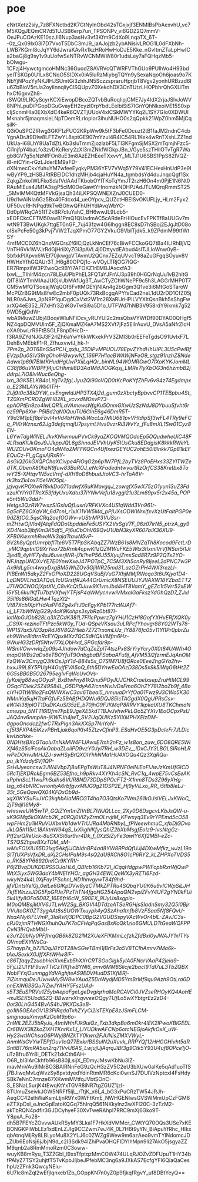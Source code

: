 # poe
eNrtXetz2siy_7z8FXNctbd2K7GtNyInObd42sTGxjxjf3ENMIBsPbAexvhU_vc7M5KQgJEQmCR7d51UJSB6erp7un_TPSONPv_vi6GDZ2Q7mmV-OeJPuCOAzKE10szJl6Nup3asHv3vf3Kfm9CdXo9LnqaTX_6T--0z_Qx09Ix03I7D7VxoT5DbC3mJ9_jaAJojzb2ybANisivLROG1L0dFXbNh-LWB7KGmI8cJqYY6dJwraKAvRx1kzHRoHwHoDJE5Kke_nGvItmZTaLpHwICa2baGj8g9sy1v9uUofwSeNTRvWCNMWW80r1udsLey7aFQHqzMb5-bOlwgu-1CFzj4HywctgmcoHMNc36GuodZ8AVRVcQTWRFVThGUo9PUlhVo4H93bdyeITSKGp0U1Lx8CNqO5SIDXx0iA5luRzMiybgTQYn9ySexaNqoOh6joas9o7KNbYjNPozYyNKJIHJSUmtGi3zhhJN5SczzspraruHprjbT8Vgv2yonhURBzzd6Iu6ZbBioV5rtJa2oyiInnqiiyClSQUpvZ0XekdhDX3OnTUtzLHOPbhrQhGXLiTmhxCf6gxvZh8-rSWQt9LRCyScyrKCXiEwopDBcoZQTvbBuRoqIipjCME7Jy4ldX2rjaJSlvJoWV8NPhLpuDiPGopDGuGvayEH2cyzI0rpYbdLEeIbiSiS7IGnYQhNkxoiVE15S0xpcIjScnmHIa0EXbXdC4keR6QVZTjUUoV4xlCSkMWYYKq2L1SY7GIo0XDWUIMknahr5jmaqmsieLNpTDemRLrIoplor3ihuNUHO0s2qQpkk21WpZ0hm5MjCqsilK-Q3iOuSPCZIRwg3GKF1zFUO2KRpWw9k5tF3bFe0Dcuzt2tB1faJM2ndnC4cbYgnADrJt9DIw8LFTZwYL8sptGE907mYzuI4R4lC54RL1Kek4wRnTXshLZZ1ndUkUa-i68LhY8UaTdZtLKb3sluTmmZjozlabF5LTl3KFgmSjMSX2mTqmjhFzc5-Ci1njfpY4baLfo3zvDKcRery2zXI3mZNkfWGkpJBn_VGye5szTHllOTvTgR7Wagb8GV7g5qNzNfFOn8uE3m8AzEZHEeeTXxvvY_MLTJ1U6SBS1PpS82IVQZ-i8-ntCYin-rGzLJderEM9aFD-dXNmecCkxYuhuYM7wfeeEyqkyPM36YFV7VWq5Y79V41ECHexHnUdP3e9IwByYP9_zHSBJRtRBEIDC1dhzMHjb4cjaHuYN4a_tgmbdsYd4duJnqcQgf1SxZqkgZnkoIWLFkoSdafVdAAdTKbobOYITKoTqYmJT2rzH6On4m0PjE1N6Nt0RAuMlEus4JM1A3sgP5clM0OeGawtYHnomzkNDHPJAdJTLMQrqRmmST25_5MvIMMKQttMFVkGjsaQh34iLKPSQWNEXZnJ0CUED0-U9d1wAiNIa6Gz5Bx40Fdcxd4_ueOYpcv_QUZctHBEISvOKUFLjy_HLm2Fyx2UF50vcRHNPqd9kTwBOhwQFhUHYdIAvqWbYC-Dd0pWRqCA51ITZkBR7dIuYahC_BH6wwJL9Ldb5-xEOFCkcCFTM50awB1PmQ1QUadmAC5cARdeFrHIOucEvFPKTf8aUUGv7mwtN9T3BwUKgk7ttgET0nGF_7uj43fzw4G6lhggn8EC8sD7hSBoj2EJgJtD08ooISxPcFe50g3kPvj7VW2TJqXPmO77GY2VkuG9VbITjdk5_k9ZPdmM99tfWtSY-4mfMCC0Z6hQnzMGCrsZf6lCjQzLkNnCEf76cBiwFCCkoGQ7tBa4ILIRhBjVQVnTH6Vk1WVJrRdGjHriiXyZGi3pAVL4j0DttyvdEAbud4sITJLloWnw0yB-SbfxkPlXpvx6WEf70jkwgpVTAvmU2QCnx7EZqUVvcT98aZuGFgqSOyuv8VHWHxYfhGQAUr3T_H6g80OPQj1c-wVOyLTRjOG7IQG-ER7RmpzilW3PZwoQc9BYI7AFOKZ1rEMBJAxcxfA3-lxwL__TIhlrM4zcn78LEuUPbPhEL3FQTaYJFnVJ3p39h0H6QrNqUu1vB2hltGQIT8lAYTmMIAaJUGjkUbMAfUg3T_AwCTyZChWNePF9c5h3LAGGrMHP0T7CM5wMfQTSoeajlWqQGf6FvttMGEYjNIAn4g2bGgm3Q1ve3i6MtGoSTaroWMcPIZrBG9tMs8fwEc2mbF0pUQk73RxBcgqAPYfsCad2neL1dU2rDD1CfZ05jNLR0a6Jws_3pN9P1quDgdCxVxt2W1m28XaRUrHPILVYXItQsnBkh5sShgFwxrXQ4eE352_R7xHfr3ZnKGvTwSi9a5D1o_UTFWd7hNB3V958rdY9ikmk7g529WD5gjQdW-wbA9i4uwZUbj4BoqeWIuNFiDcv_vRUYUl2c2msQbsVYWfDf90DYAO0QHgf5NZ4qpDQMVUlm5F_ZjQXmaMZKeA7MS2XVt7jFz5EIlrAuvU_DVsA5aNfrZlcHoXA9bwLrR9FtBSGLF8npDHcD--f3RA9ZYdNJGJ3F2rlZh6aYwY6kWKxekPrV3ZMl3b0rEEFeTgdsO91UvlxF7LDehBvMEbkF1-R_ZfhuxvwfJ_hk-_I-7Pm2p_2OT6BnSSdPCH_qxju_35DlPvMPUOU78EpvZYhdHhUIPL3U5cPwIBfEVzpDu0SiV39rgOholHBwywNf_1S6P7H1aeBWAWjNFeO9_stgz91hzhZ8NdeAdwx1p69l7BlMKHudHgUwPXiiLqHQr_binNL94WOMRGwO7IXoKYKJomMLC38f86uVWBPFf4juOHhmli8D3Aa1MdJiOGKqsj_LMRe7lyXbOG3n6hzmbB2jddrpL7lO8IvWuc6eQhg-ixn_3GK5ELK84oLYgTv2fgLJyu2Qi90oVQD0tKcPoKYfZhFv6v94z74Egdmpxa_E23MLAYsWb0lTH-2Uj9t0c38kDYW_cvEngwldJHP3TX4j2d_gum0zXbctyBpbvvCP1TEBpbu4St_TZ0XmPCROZgWH82KL_vcvxdMOxvP73-epAOPtEn9zo4lwLQR1LaVAmewsNfgKu5OnmGXwUzSzNdJ8DYbuuSfvht6roz59Pp6Xw-P5lBd2qN0QuuTU6GlnE6g46DmR5T-Y9d3M1pEf8pFbvl4vVd4bHWn8iWocLa7MIU681pvVHtdipSf3wFL4TRy9eFCq_PIKrWznsz62Jg3defqmqjU7psymLHvs0vzrRi3WvYz_fFu8mXL1Sw01Cyz8EN-L6YwTdgWiNELJkvKNiwmuuPVvCk9yaZKOQVMQOdoEp5OQudwheUiC48F4LRsaKIUkQoJ9JJkppJQL6gShnoJEVVhUyK5IUsCku8EDdgisK8kkkRWeYLWUZOUvOKmoFO4dW4oZMFFKQCn4UflxezGEYUC2ohE50i8lnkk7Gp81kEFEQuCz-Fl_gCgxAjRxRY-AsGiQ20kGXQPChaXCivpe4FlOqG2p6p1W7PfL2byTVz8PoEHxs33ZYlTWZedTK_ObenX80hzN9fuw83BaROJ_eNcXFadedntwvurtRzOrfCS38Kretbx8TowY25-XHtqv1N5xcVrnf-dXH8oD6hbudJtoVC3-hrToA6V-rk3hxZk4ox7i5elWO5pL-jzjvqvKPOXwR18vkDo071adwfX6uKMavgqJ_zowqfX5wX75zG1yun13uZ3FdxzuKYlYr0TRcX53fdyUxuXdtu37iYNivVefu18vggi21u3Lm89px5r2x45a_POPe5nt5Wu3dd7-Hetgs3QzRW7wxzSlGsIuQfLuxnVRFKVXc4USlqWdd3Vn961r-5g5cPZ6OXqVW_6d7cnI_r1xX11VW5Md_pPjUXsODWWrxlfxvXzUtFaltPGP0e9dZ8fC0_5qsCRq2aefOOWv-vUStrMP3VUSsr-mZHtwOjVla4fAtqFdQDo1bpddieFe5USYX2VxSgV7F_06z07irN5_ptrzA_gy9XD4Nab3jbfKm3K5df5_Pj6uCbOhV69QvU1UbN3kyXR607biX36XU9-XFB0KwxmhRweWk3ajdTtawN5vP-8V2h8yQptUmrpbflTte6V5T7PpSKAbqZZ7WzB61s8MNZqTh8Kocod9FctLrD_vMC9qptnIO9XrYea72bRrnk4cpwKllzQZMWuFKE5Wtx3tIxmlVrVfNSar5i1Jt3jedB_4yHF7y4sJ6uverjWR-j7k1heP56J55XyujZmxScd8R7z9P2QTx2YO-NFJnzpUNDXvYE7E0YnwXxeJ47POTpC_7C5M3Xh5cnRy8IjeeL2dPNC7w3PAx9ldLg5m4wxyDxgBM5WhZOv3GjiWR25md31_azOZrPH4WX3rezLl-PIBEnWt5dkyZ2FxOPloXD228UGqVSuBjVuG7XhjMMjRWcqo3t6UXjyo1D4-LqDN0VLha3ATQqL1cUGrstfRJA44OrUmicX8NSEUUJYJVAXW18YZbaETT2J7IWQCNOOjXptXV_C8vKcQtDJuw9X1vmJbd4HT8VamY_gEZc1t5Vrr52xEWl5Y5L6ku1KfTu7bzVXfwjYTFjsP4qWMycnvwiVMxalGaFkszYdGhQzD7_ZJxI35II6s86IGdLHw4TqzXt2-Vt87XcbIXpYHdAsPF6Zg4xFtJ0cFgyKPb177rcWJAf7-uj_LF7bWtWgG29y4cK9Kohps3sybRz0bt87I-iotWpGJOb828Lq3XZCdK381L7Fl1cPpwrz7gYHU1CzHl8GofYXHvERfXQK0y_CS9X-rezinoTFtPzc5kW0y_TUd-QSpeVKsau3uLRPcfYhovgr88Y02WTs78-WP1S7ax57D3zpRdJ6V8G2Hleb7Z7Z1rxomLUz_IY8876fc05v11Yl1Pr0pbrZueh9Whe8ldtrnRcEYQpxMXz7QCSdHQkVMfm6Hz-9WuHG3zDRf5Ntw17XLObHxd_SPGcfdr9p-WSmVOwvwlqZp09s4Jhdow7dCqZeZplT4tszPx8SrYryYcry0X0t84UAWh4OmapOWBs2aDs6eTBOYfuT9OnbgbaBFSabaAFu9j_AjVM53i2fzrmEJqAnOMFzQWw3CmygQ3tkOsJpY1d-B84s5x_O7SlM7U8fQRce0EeeZhgGYa2hv-hxxJ99L8Y5PUgH4GujfEVA5oQ_6th5DYnwEaOAzD38Ds5x9k5IWqG6tHt2Z6G5sBB0B5O26795egIvFqWcUvOVs-fyKoiijg88wqOOyzP_BxBtwFny81kQnu5POyJUJCHkCraeIxsepZruHtMCL99OSqcFDiek2SZ49S84L_G5DPdyA62icnnNvJvDsFma6OhZY78I2boZb9f_4BociYHOTtW8ie2FsQWWXwC3av6Tbeai5_hmuuaDrYfOa01Fwz9J3CWo5K30NMnIKq5ujHTtaFGfuFz59ABfHDQWu6DQJ85IcTAGgdX0QgUPRsCsv-eW14i38jpIOT1DuDKAuSI35zE_b70jhG9FJKMqP8RRVY1kpkalXU8TKChmaNcmezpu_5NTTl6IDfm7FpE9JgeXE5kdT1BJvJvhwPkLQo5ZYXIv1EoOCpxPsUJAQ4nv6nmpAn-jKWFJh4jwT_SV2UqQUIKz5YIXMPHXElzDM-dgpoOncdcz2fwCTRxPIgn3AkXXSp7NnYoN-cf5I3FXP4i5IKzvPBHLjak6qolKh45ZtzvCfinP3_ESdHvOE5G3pDcleFr7JLDIckwIzichke-0NDHtsBXcGTaoIuTnNkMW4F1JAwxE7mh2nFz_w1s8on_zuw_6DO8QRE5WIXf46zS5ciFcoAkOabaZLoiiPD9vzY0Jyi7RH_w3DEv__lDxCJY3LBGLSIRoHLRwPeDOrivJMHJZJ-swHSyBrQXOlYhhNMa1HU4XOQu4Qz3XqRQu-pu_IkYdzdySVj1QP-SsHlJyeancsw3JW4VbpZj8uEPgTsWuT8J4NRNF0eiNiEoFlJwJzKmUfGICD5RcTjEKDRckEgm6BZ53Efho_h9pRkv4XYKh4cSN_RvC1q_4wpE75vCsEeAKxPphnScL11wuPhSuIhs6VUR8ND73DDpSPOcFT2-X1nm8TDs3Z96yXHg-Isg_x64bNRCwnontyA6rbfgvxMIJG9g21DSP2E_Hj9yVlLxo_RR_i5tIb8leLJ-35t_5GeQawQX04KFDxOb9d-xqX0KYSuFuJVC3kqhbAlaMRCGT4ha7O3QtsKo7Wm261kOJslVELJxKWoC_2jT9djl16My8-whrsweUW5wTP_GQlZYm1mZIVtBL7iWJQLLcc_2Xy0D6DsgcvLKbJsQW-u-xK9GMg5kOXMcb2K_z0RQj0VlZyZrmOLrvjtM_KFwxyq3Ev9rYPEmd5cO58wpFHm2u1MRuVUXbxVb1dwVTrUJRa4MbRNbyL_fPNeewhmuC_xfbDjGDvoJkLQ5h115rL18AktnW94qS_IxXkghIKfysQhiZ2bXbMsgfEoIz9-IvsNtgGz-Ptf2xrQReUck-8uSXXSi6ur9vr4Dk_f_0XzSIZyFe3awlY6Xf2MBl-eZc-TS7QSZhpwBXzTDM_xM-wMvFOIXiU65D3lxg5AkfjiJCbIdnBP4ad8YW8RPdQfUJj4DXwMfkz_wJzL19oSITfUXPsVfxDR_aXj2CHsIPaM9s4sQ2dU9XCh8O1cP6RY2_kLZHPXoTVDS5o_RK58YP66920nKCr9KYRV-P6jZBvqDUKDDRSSOJaHL6_QBIcb16Kb72I_iCqqHdgpwPWFcpbRxrWjQwPWtX5iyx5WG3doY4blNElYHOr_agGH34EWLQeWX3yRZTl6Fzd-wkyNz4k4L0XjFay1FSchnl_ND1hnvgywT84f9hd-jifVDntsYeIGj_0elLe6GIKpDVw8yzCTMkZPTRu4SQbqYU0K6u9vICWpSiLJH7kfEWnzsJDG5FpGPJe7PzThTN4fgoHG254ApaQN2vpiZFvY4UF2gYN0kFUi5k4Iify8OFo5D8Z_16E6frI6cW_S90EX_9UyUs8xgpio-M0oQMBsjMXV6JTLwW2Sg_BKGVl4DTdzeATSeRGHjsSIadnSmy32Q5I0BjrVVUtoGK0ZT3ygAAt8sSUOWTxuypk4yQSzAha1tnfb8VzFSaa5Nf8FQvU-NxaANy6iFLVmP_3IaRsKj3DPC0BpG2VGUDSspyVAcWvOr4blL-ZAvJC3s-cPJ0zjmRTHNGXhuhQu7K7oCFHqPqGasBxKcQk1zio6GMULDTtGeaWQFPPCvN3lHQvbMbU-e3uYZ0bNy0PFfhrqGB9k8ZG2lM2XUeXFlKMmLcfzkZfdBxi0yJWAJY1xITYsQVmaEXYWsCu-S7hayp7s_b7JllDqJ8Y0T28IvSGwTBml1jBrFs3o5V8TCIhAmrv7iMa6k-tAeJSexkX0JffXFtWHw8lF-c86TfaqyZzuobhieiXvnExb5hXXrCRTSGoGlgk5ylA0FNcrVAaP42jeia9-5FjLI2lJIYtF9uwTTiCzTlKfIwBYNl6_amv6MM8Slicje2bacI9Tdl7uL3TbZQBXNobFYxjOunmggYdVAghjteAS9EDVHudDS1KfIERj-7iZlnmquDeJUwwlMy5W8wYAudZ5DnWydjMD5YmBrMf9qu9Azh9OtLra0DnnEXIN63SQu7rZwJYAHY5FszUAd-s5T3EuSPRVu1Z5ybAepaFgeLgeDvgiqrhaMoRCAVCi0JVZseRHOyKQ4AoHE-mJlSEK5UodiSZQ-BBwzrvXhqvveeOQgyTUfLo5wXYbtgrEz2zD4-0ot30LhG454BvAS4hJ9KXDs3eB-go1Ih5OEAeGV1B3PlRqdaTxhZYyCi2IsTEKpE8zJSmFLCM-smgnauuXmvpKzOoM9p6o-2nWlL2EZJ5bRyJu_4tmNHnFJk9uiQz_Txb3dkpBo6mOkr4lEK2lPwoKBlGEDLCr6BWX3lIZkoZlXHTKnrKx1J_LiYUDkwAFCNp6otcNEGjoAkfkOxK_uW-Hy23wtWChsaO6PWyj8NZkTY0kwn2FJUNisZMXVWyL-AnmWsGVYwTEPfOuv1cQ77BxkrIBSSuIN2uXuvk_RRPYQf12HHGGHivht5dRSntiBT76mRA5xn2rq71VvU6AS_LwjujUjAqrqJlBt3g9Ctk5Y93U4uf8OPce1jO_-uTzBfru6Yr8l_DETk21xkCth6AH-O6R_bl3IArCkhfb96sB80jLsijX_EDmyJMswKbNu3IZ-mavMnVAu9IMrBO3BAlRNnFeG9zQcH3zZV5C2eU3bXUw0aIKe5qAd1uoTfSj7BJiwqMvLqWvzSy8pxtdyedYdinRtmMR6cKci0wnSJ7DUIVzNptcxI4FsHdySBk7eNnC7rtnze67XKwmMVtfqJVbtSOnC-S_ESNaL5urjK4tEwqKtYxTGVR8iNR7tgZGUZ1jzl-8TUmuZseivkJGW5NRFf5ljL_rTtjK_x6I_4_bG3xPuCRzTW54JRJh-AeqCC42elhWaKsmLtjnR9Yx0lWFtKmE_NWHGENlwsGVSWMmUpCzFGM8eZTXpDsI_eJncGpEatoKQGq75hIrqQ561NKkylnz3wXFl20C-3zTzM2-akTbRQN4pdfir3GJDCyhyeF30XvTweRAhpI7RRC9mXj6Gko9T-Y8pxA_Fo28-dh5B7FEYcZOvvwAUkRSyMY3Lka1F7HkXdVMMcr_CWtYQ70OQs3USe7xKEBONGKPiWbLEz1xdEnLZJIg9CCZwm7wJ4K_0L7H6t9yYN_BiApuYfRhc_HIkxqbAtnqMIjRy8LBLyoMu8X2YLJ6c0ZWZg9Wew9m6azAeo9vmTYlNdomcJD_ZUb6EoNsj6jJbjN9d_c2I3Sdk94lZhiPvaOHQFIDYIhMpn9li27AkO5jsgyaZZM9qnb2a8RmMmoRzm0C3oww-wuyKB8mRyu_T3ZZGbI_l9xsTfptqzMmCOW474ULqRJOZvZDFUpuT1HY34bfPAIyZ7TSY2uhjtfT5TvKpbJljbeJPfebMC3ng6a9JXkAS7EcfgYFl6QiaQaCeshpUzZFnk3QwcyNEiu-6U7Ic8mZql2wEfjlqnxeb1Zb_GOppKN7n0yZ0p9fjkqfRgvY_uf8DBtYeyQ==
